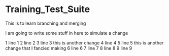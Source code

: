 # Training_Test_Suite
This is to learn branching and merging

I am going to write some stuff in here to simulate a change

1      line 1
2      line 2
3      line 3 this is another change
4      line 4
5      line 5 this is another change that I fancied making
6      line 6
7      line 7
8      line 8
9      line 9
